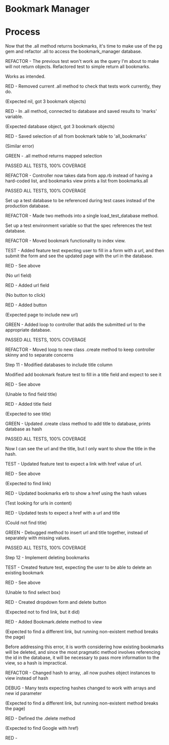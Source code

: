 # Bookmark Manager


# Process


Now that the .all method returns bookmarks, it's time to make use of the pg gem and refactor .all to access the bookmark_manager database.

REFACTOR - The previous test won't work as the query I'm about to make will not return objects. Refactored test to simple return all bookmarks.

Works as intended.

RED - Removed current .all method to check that tests work currently, they do.

(Expected nil, got 3 bookmark objects)

RED - In .all method, connected to database and saved results to 'marks' variable.

(Expected database object, got 3 bookmark objects)

RED - Saved selection of all from bookmark table to 'all_bookmarks'

(Similar error)

GREEN - .all method returns mapped selection

PASSED ALL TESTS, 100% COVERAGE


REFACTOR - Controller now takes data from app.rb instead of having a hard-coded list, and bookmarks view prints a list from bookmarks.all

PASSED ALL TESTS, 100% COVERAGE


Set up a test database to be referenced during test cases instead of the production database.

REFACTOR - Made two methods into a single load_test_database method.

Set up a test environment variable so that the spec references the test database.

REFACTOR - Moved bookmark functionality to index view.

TEST - Added feature test expecting user to fill in a form with a url, and then submit the form and see the updated page with the url in the database.

RED - See above

(No url field)

RED - Added url field

(No button to click)

RED - Added button

(Expected page to include new url)

GREEN - Added loop to controller that adds the submitted url to the appropriate database.

PASSED ALL TESTS, 100% COVERAGE

REFACTOR - Moved loop to new class .create method to keep controller skinny and to separate concerns


Step 11 - Modified databases to include title column

Modified add bookmark feature test to fill in a title field and expect to see it

RED - See above

(Unable to find field title)

RED - Added title field

(Expected to see title)

GREEN - Updated .create class method to add title to database, prints database as hash

PASSED ALL TESTS, 100% COVERAGE


Now I can see the url and the title, but I only want to show the title in the hash.

TEST - Updated feature test to expect a link with href value of url.

RED - See above

(Expected to find link)

RED - Updated bookmarks erb to show a href using the hash values

(Test looking for urls in content)

RED - Updated tests to expect a href with a url and title

(Could not find title)

GREEN - Debugged method to insert url and title together, instead of separately with missing values.

PASSED ALL TESTS, 100% COVERAGE


Step 12 - Implement deleting bookmarks

TEST - Created feature test, expecting the user to be able to delete an existing bookmark

RED - See above

(Unable to find select box)

RED - Created dropdown form and delete button

(Expected not to find link, but it did)

RED - Added Bookmark.delete method to view

(Expected to find a different link, but running non-existent method breaks the page)


Before addressing this error, it is worth considering how existing bookmarks will be deleted, and since the most pragmatic method involves referencing the id in the database, it will be necessary to pass more information to the view, so a hash is impractical.

REFACTOR - Changed hash to array, .all now pushes object instances to view instead of hash

DEBUG - Many tests expecting hashes changed to work with arrays and new id parameter

(Expected to find a different link, but running non-existent method breaks the page)

RED - Defined the .delete method

(Expected to find Google with href)

RED -
